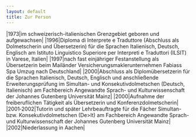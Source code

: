 ```yaml
---
layout: default
title: Zur Person
---
```


|1973|im schweizerisch-italienischen Grenzgebiet geboren und aufgewachsen|
|1996|Diploma di Interprete e Traduttore (Abschluss als Dolmetscherin und Übersetzerin) für die Sprachen Italienisch, Deutsch, Englisch am Istituto Linguistico Superiore per Interpreti e Traduttori (ILSIT) in Varese, Italien|
|1997|nach fast einjähriger Festanstellung als Übersetzerin beim Mailänder Versicherungsmaklerunternehmen Fabiass Spa Umzug nach Deutschland|
|2000|Abschluss als Diplomübersetzerin für die Sprachen Italienisch, Deutsch, Englisch und anschließende Erweiterungsprüfung im Simultan- und Konsekutivdolmetschen (Deutsch, Italienisch) am Fachbereich Angewandte Sprach- und Kulturwissenschaft der Johannes Gutenberg Universität Mainz|
|2000|Aufnahme der freiberuflichen Tätigkeit als Übersetzerin und Konferenzdolmetscherin|
|2001&#8209;2002|Tutorin und später Lehrbeauftragte für die Fächer Simultan- bzw. Konsekutivdolmetschen (De>It) am Fachbereich Angewandte Sprach- und Kulturwissenschaft der Johannes Gutenberg Universität Mainz|
|2002|Niederlassung in Aachen|
